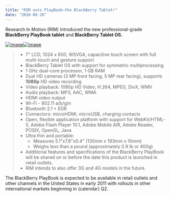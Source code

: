 ```yaml
---
title: "RIM outs PlayBook–the BlackBerry Tablet!"
date: "2010-09-28"
---
```


Research In Motion (RIM) introduced the new professional-grade **BlackBerry PlayBook tablet** and **BlackBerry Tablet OS.**

[![image](images/image%5B8%5D.png "image")![image](http://lh3.ggpht.com/_40bmzDo_mBs/TKGiVqQ39OI/AAAAAAAABbA/hlpWPlq8JzM/image_thumb%5B4%5D.png?imgmax=800 "image")](http://lh5.ggpht.com/_40bmzDo_mBs/TKGiSGKTJvI/AAAAAAAABa0/KmX8PBZNcY0/s1600-h/image%5B10%5D.png)

> - 7" LCD, 1024 x 600, WSVGA, capacitive touch screen with full multi-touch and gesture support
> - BlackBerry Tablet OS with support for symmetric multiprocessing
> - 1 GHz dual-core processor, 1 GB RAM
> - Dual HD cameras (3 MP front facing, 5 MP rear facing), supports **1080p** HD video recording 
> - Video playback: 1080p HD Video, H.264, MPEG, DivX, WMV
> - Audio playback: MP3, AAC, WMA
> - HDMI video output
> - Wi-Fi - 802.11 a/b/g/n
> - Bluetooth 2.1 + EDR
> - Connectors: microHDMI, microUSB, charging contacts
> - Open, flexible application platform with support for WebKit/HTML-5, Adobe Flash Player 10.1, Adobe Mobile AIR, Adobe Reader, POSIX, OpenGL, Java
> - Ultra thin and portable:
>     - Measures 5.1"x7.6"x0.4" (130mm x 193mm x 10mm)
>     - Weighs less than a pound (approximately 0.9 lb or 400g)
> - Additional features and specifications of the BlackBerry PlayBook will be shared on or before the date this product is launched in retail outlets.
> - RIM intends to also offer 3G and 4G models in the future.

The BlackBerry PlayBook is expected to be available in retail outlets and other channels in the United States in early 2011 with rollouts in other international markets beginning in (calendar) Q2.
